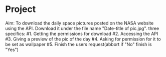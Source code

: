 # Project
Aim: To download the daily space pictures posted on the NASA website using the API. Download it under the file name "Date-title of pic.jpg".
three specifics:
    #1. Getting the permissions for download
    #2. Accessing the API
    #3. Giving a preview of the pic of the day 
    #4. Asking for permission for it to be set as wallpaper
    #5. Finish the users request(abbort if "No" finish is "Yes")
